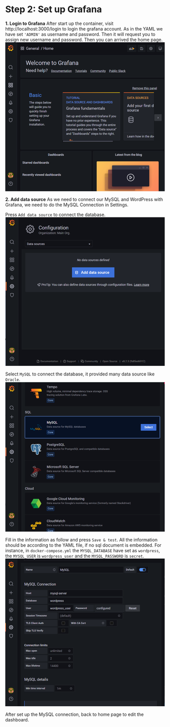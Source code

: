 # Step 2: Set up Grafana
**1. Login to Grafana**
After start up the container, visit http://localhost:3000/login to login the grafana account.
As in the YAML we have set `'ADMIN'` as username and password. Then it will request you to assign new username and password. Then you can arrived the home page.
![GrafanaHomePage](./step1-1.png)

**2. Add data source**
As we need to connect our MySQL and WordPress with Grafana, we need to do the MySQL Connection in Settings.

Press `Add data source` to connect the database. 
![GrafanaSetting](./step1-2.png)

Select `MySQL` to connect the database, it provided many data source like `Oracle`. 
![GrafanaSetting](./step1-3.png)

Fill in the information as follow and press `Save & test`. All the information should be according to the YAML file, if no sql document is embedded. For instance, in `docker-compose.yml` the `MYSQL_DATABASE` have set as `wordpress`, the `MYSQL_USER` is `wordpress_user` and the `MYSQL_PASSWORD` is `secret`. 
![GrafanaSetting](./step1-4.png)

After set up the MySQL connection, back to home page to edit the dashboard.
